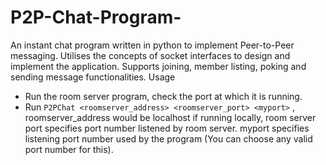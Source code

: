 # P2P-Chat-Program-
An instant chat program written in python to implement Peer-to-Peer messaging. Utilises the concepts of socket interfaces to design and implement the application. Supports joining, member listing, poking and sending message functionalities. 
Usage
  - Run the room server program, check the port at which it is running. 
  - Run ```P2PChat <roomserver_address> <roomserver_port> <myport>``` , roomserver_address would be localhost if running locally, room server port specifies port number listened by room server. myport specifies listening port number used by the program (You can choose any valid port number for this). 
